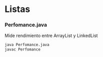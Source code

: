 # Listas 

### Perfomance.java 
Mide rendimiento entre ArrayList y LinkedList
```bash
java Perfomance.java 
javac Perfomance
```
